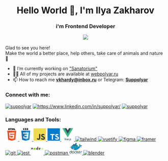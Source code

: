 <h1 align="center">Hello World 👋, I'm Ilya Zakharov</h1>
<h3 align="center">i'm Frontend Developer</h3>

<div id="header" align="center">
  <img src="https://media.giphy.com/media/vLlpbDafjgHystuJ0a/giphy.gif" width="100"/>
</div>

Glad to see you here! <br> Make the world a better place, help others, take care of animals and nature 🌿

- 🔭 I’m currently working on ["Sanatorium"](https://sanatorium-is.ru/)
- 👨‍💻 All of my projects are available at [webpolyar.ru](webpolyar.ru)
- 📫 How to reach me **vkhardy@inbox.ru** or Telegram: [**Suppolyar**]([www](https://t.me/suppolyar))


<h3 align="left">Connect with me:</h3>
<p align="left">
<a href="https://twitter.com/suppolyar" target="blank"><img align="center" src="https://raw.githubusercontent.com/rahuldkjain/github-profile-readme-generator/master/src/images/icons/Social/twitter.svg" alt="suppolyar" height="30" width="40" /></a>
<a href="https://linkedin.com/in/https://www.linkedin.com/in/suppolyar/" target="blank"><img align="center" src="https://raw.githubusercontent.com/rahuldkjain/github-profile-readme-generator/master/src/images/icons/Social/linked-in-alt.svg" alt="https://www.linkedin.com/in/suppolyar/" height="30" width="40" /></a>
<a href="https://instagram.com/suppolyar" target="blank"><img align="center" src="https://raw.githubusercontent.com/rahuldkjain/github-profile-readme-generator/master/src/images/icons/Social/instagram.svg" alt="suppolyar" height="30" width="40" /></a>
</p>

<h3 align="left">Languages and Tools:</h3>
<p align="left">
    <a
      href="https://www.w3.org/html/"
      target="_blank"
      rel="noreferrer"
    > <img
      src="https://raw.githubusercontent.com/devicons/devicon/master/icons/html5/html5-original-wordmark.svg"
      alt="html5"
      width="40"
      height="40"
    > </a>
    <a
      href="https://www.w3schools.com/css/"
      target="_blank"
      rel="noreferrer"
    > <img
      src="https://raw.githubusercontent.com/devicons/devicon/master/icons/css3/css3-original-wordmark.svg"
      alt="css3"
      width="40"
      height="40"
    > </a>
    <a
      href="https://developer.mozilla.org/en-US/docs/Web/JavaScript"
      target="_blank"
      rel="noreferrer"
    > <img
      src="https://raw.githubusercontent.com/devicons/devicon/master/icons/javascript/javascript-original.svg"
      alt="javascript"
      width="40"
      height="40"
    > </a>
    <a
      href="https://www.typescriptlang.org/"
      target="_blank"
      rel="noreferrer"
    > <img
      src="https://raw.githubusercontent.com/devicons/devicon/master/icons/typescript/typescript-original.svg"
      alt="typescript"
      width="40"
      height="40"
    > </a>
    <a
      href="https://vuejs.org/"
      target="_blank"
      rel="noreferrer"
    > <img
      src="https://raw.githubusercontent.com/devicons/devicon/master/icons/vuejs/vuejs-original-wordmark.svg"
      alt="vuejs"
      width="40"
      height="40"
    > </a>
    <a
      href="https://tailwindcss.com/"
      target="_blank"
      rel="noreferrer"
    > <img
      src="https://www.vectorlogo.zone/logos/tailwindcss/tailwindcss-icon.svg"
      alt="tailwind"
      width="40"
      height="40"
    > </a>
    <a
      href="https://vuetifyjs.com/en/"
      target="_blank"
      rel="noreferrer"
    > <img
      src="https://bestofjs.org/logos/vuetify.svg"
      alt="vuetify"
      width="40"
      height="40"
    >
    </a>
    <a
      href="https://www.figma.com/"
      target="_blank"
      rel="noreferrer"
    > <img
      src="https://www.vectorlogo.zone/logos/figma/figma-icon.svg"
      alt="figma"
      width="40"
      height="40"
    > </a>
    <a
      href="https://www.framer.com/"
      target="_blank"
      rel="noreferrer"
    > <img
      src="https://www.vectorlogo.zone/logos/framer/framer-icon.svg"
      alt="framer"
      width="40"
      height="40"
    > </a>
    <a
      href="https://git-scm.com/"
      target="_blank"
      rel="noreferrer"
    > <img
      src="https://www.vectorlogo.zone/logos/git-scm/git-scm-icon.svg"
      alt="git"
      width="40"
      height="40"
    > </a>
    <a
      href="https://jestjs.io"
      target="_blank"
      rel="noreferrer"
    > <img
      src="https://www.vectorlogo.zone/logos/jestjsio/jestjsio-icon.svg"
      alt="jest"
      width="40"
      height="40"
    > </a>
    <a
      href="https://nodejs.org"
      target="_blank"
      rel="noreferrer"
    > <img
      src="https://raw.githubusercontent.com/devicons/devicon/master/icons/nodejs/nodejs-original-wordmark.svg"
      alt="nodejs"
      width="40"
      height="40"
    > </a>
    <a
      href="https://postman.com"
      target="_blank"
      rel="noreferrer"
    > <img
      src="https://www.vectorlogo.zone/logos/getpostman/getpostman-icon.svg"
      alt="postman"
      width="40"
      height="40"
    > </a>
    <a
      href="https://www.docker.com/"
      target="_blank"
      rel="noreferrer"
    > <img
      src="https://raw.githubusercontent.com/devicons/devicon/master/icons/docker/docker-original-wordmark.svg"
      alt="docker"
      width="40"
      height="40"
    > </a>
    <a
      href="https://www.blender.org/"
      target="_blank"
      rel="noreferrer"
    > <img
      src="https://download.blender.org/branding/community/blender_community_badge_white.svg"
      alt="blender"
      width="40"
      height="40"
    > </a>
  </p>
